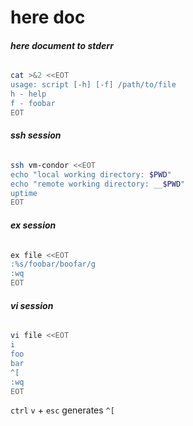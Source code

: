 # here doc

###### __here document to stderr__
```bash
cat >&2 <<EOT
usage: script [-h] [-f] /path/to/file
h - help
f - foobar
EOT
```

###### __ssh session__
```bash
ssh vm-condor <<EOT
echo "local working directory: $PWD"
echo "remote working directory: __$PWD"
uptime
EOT
```

###### __ex session__
```bash
ex file <<EOT
:%s/foobar/boofar/g
:wq
EOT
```

###### __vi session__
```bash
vi file <<EOT
i
foo
bar
^[
:wq
EOT
```

`ctrl` `v` + `esc` generates `^[`
